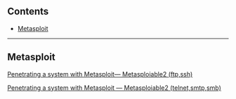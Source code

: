 ## Contents
- [Metasploit](#metasploit)

---

## Metasploit
[Penetrating a system with Metasploit— Metasploiable2 (ftp,ssh)](https://medium.com/@qurb4n01/penetrating-a-system-with-metasploit-metasploiable2-ftp-ssh-687083f7c397)

[Penetrating a system with Metasploit — Metasploiable2 (telnet,smtp,smb)](https://medium.com/@qurb4n01/penetrating-a-system-with-metasploit-metasploiable2-telnet-smtp-smb-e8d7a577785c)
